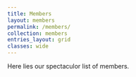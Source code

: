 ```yaml
---
title: Members
layout: members
permalink: /members/
collection: members
entries_layout: grid
classes: wide
---
```


Here lies our spectaculor list of members.
